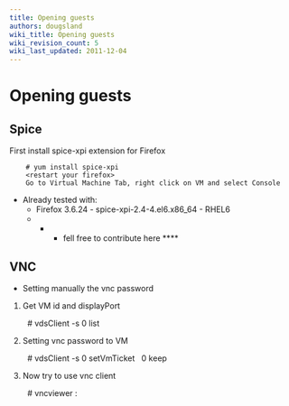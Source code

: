 ```yaml
---
title: Opening guests
authors: dougsland
wiki_title: Opening guests
wiki_revision_count: 5
wiki_last_updated: 2011-12-04
---
```


# Opening guests

## Spice

First install spice-xpi extension for Firefox

        # yum install spice-xpi
        <restart your firefox>
        Go to Virtual Machine Tab, right click on VM and select Console

*   Already tested with:
    -   Firefox 3.6.24 - spice-xpi-2.4-4.el6.x86_64 - RHEL6
    -   -   -   fell free to contribute here \*\*\*\*

## VNC

*   Setting manually the vnc password

1) Get VM id and displayPort

        # vdsClient -s 0 list

2) Setting vnc password to VM

        # vdsClient -s 0 setVmTicket <vmid> <password> 0 keep

3) Now try to use vnc client

        # vncviewer <RHEVH>:<displayPort>
